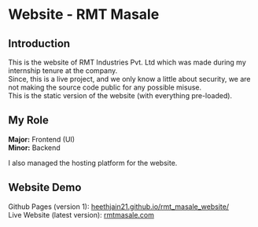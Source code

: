 # Website - RMT Masale 

## Introduction

This is the website of RMT Industries Pvt. Ltd which was made during my internship tenure at the company</b>. <br>
Since, this is a live project, and we only know a little about security, we are not making the source code public for any possible misuse. <br>
This is the static version of the website (with everything pre-loaded).

## My Role
<b>Major:</b> Frontend (UI) <br>
<b>Minor:</b> Backend

I also managed the hosting platform for the website.

## Website Demo

Github Pages (version 1): <a href="https://heethjain21.github.io/rmt_masale_website/">heethjain21.github.io/rmt_masale_website/</a> <br>
Live Website (latest version): <a href="https://rmtmasale.com">rmtmasale.com</a>
